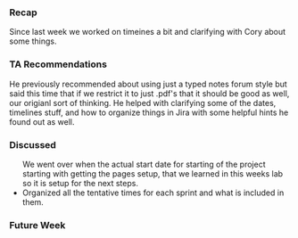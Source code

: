 ### Recap
<p>
  Since last week we worked on timeines a bit and clarifying with Cory about some things.
</p>

### TA Recommendations
<p>
  He previously recommended about using just a typed notes forum style but said this time that if we restrict it to just .pdf's that it should be good as well, our origianl sort of thinking. He helped with clarifying some of the dates, timelines stuff, and how to organize things in Jira with some helpful hints he found out as well.
</p>

### Discussed
<p>
  <ul>
    <ii>We went over when the actual start date for starting of the project starting with getting the pages setup, that we learned in this weeks lab so it is setup for the next steps.</li>
    <li>Organized all the tentative times for each sprint and what is included in them. </li>
  </ul>
</p>

### Future Week
<p>
  
</p>
